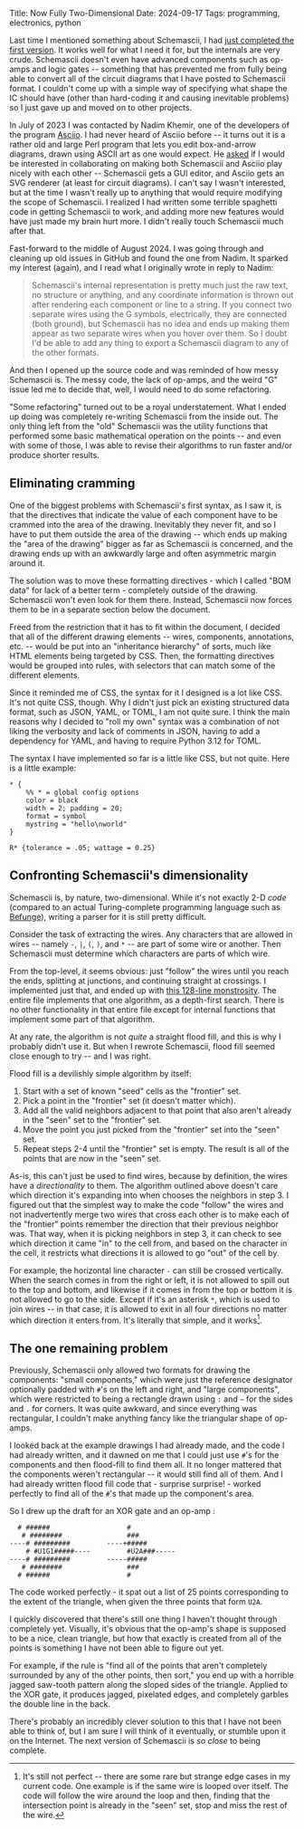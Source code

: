Title: Now Fully Two-Dimensional
Date: 2024-09-17
Tags: programming, electronics, python

Last time I mentioned something about Schemascii, I had [just completed the first version]({filename}0033_schemascii_±_0.md). It works well for what I need it for, but the internals are very crude. Schemascii doesn't even have advanced components such as op-amps and logic gates -- something that has prevented me from fully being able to convert all of the circuit diagrams that I have posted to Schemascii format. I couldn't come up with a simple way of specifying what shape the IC should have (other than hard-coding it and causing inevitable problems) so I just gave up and moved on to other projects.

<!-- cSpell: ignore Nadim Khemir Asciio -->

In July of 2023 I was contacted by Nadim Khemir, one of the developers of the program [Asciio][]. I had never heard of Asciio before -- it turns out it is a rather old and large Perl program that lets you edit box-and-arrow diagrams, drawn using ASCII art as one would expect. He [asked][] if I would be interested in collaborating on making both Schemascii and Asciio play nicely with each other -- Schemascii gets a GUI editor, and Asciio gets an SVG renderer (at least for circuit diagrams). I can't say I wasn't interested, but at the time I wasn't really up to anything that would require modifying the scope of Schemascii. I realized I had written some terrible spaghetti code in getting Schemascii to work, and adding more new features would have just made my brain hurt more. I didn't really touch Schemascii much after that.

Fast-forward to the middle of August 2024. I was going through and cleaning up old issues in GitHub and found the one from Nadim. It sparked my interest (again), and I read what I originally wrote in reply to Nadim:

> Schemascii's internal representation is pretty much just the raw text, no structure or anything, and any coordinate information is thrown out after rendering each component or line to a string. If you connect two separate wires using the G symbols, electrically, they are connected (both ground), but Schemascii has no idea and ends up making them appear as two separate wires when you hover over them. So I doubt I'd be able to add any thing to export a Schemascii diagram to any of the other formats.

And then I opened up the source code and was reminded of how messy Schemascii is. The messy code, the lack of op-amps, and the weird "G" issue led me to decide that, well, I would need to do some refactoring.

"Some refactoring" turned out to be a royal understatement. What I ended up doing was completely re-writing Schemascii from the inside out. The only thing left from the "old" Schemascii was the utility functions that performed some basic mathematical operation on the points -- and even with some of those, I was able to revise their algorithms to run faster and/or produce shorter results.

## Eliminating cramming

One of the biggest problems with Schemascii's first syntax, as I saw it, is that the directives that indicate the value of each component have to be crammed into the area of the drawing. Inevitably they never fit, and so I have to put them outside the area of the drawing -- which ends up making the "area of the drawing" bigger as far as Schemascii is concerned, and the drawing ends up with an awkwardly large and often asymmetric margin around it.

The solution was to move these formatting directives - which I called "BOM data" for lack of a better term - completely outside of the drawing. Schemascii won't even look for them there. Instead, Schemascii now forces them to be in a separate section below the document.

Freed from the restriction that it has to fit within the document, I decided that all of the different drawing elements -- wires, components, annotations, etc. -- would be put into an "inheritance hierarchy" of sorts, much like HTML elements being targeted by CSS. Then, the formatting directives would be grouped into rules, with selectors that can match some of the different elements.

Since it reminded me of CSS, the syntax for it I designed is a lot like CSS. It's not quite CSS, though. Why I didn't just pick an existing structured data format, such as JSON, YAML, or TOML, I am not quite sure. I think the main reasons why I decided to "roll my own" syntax was a combination of not liking the verbosity and lack of comments in JSON, having to add a dependency for YAML, and having to require Python 3.12 for TOML.

The syntax I have implemented so far is a little like CSS, but not quite. Here is a little example:

```text
* {
    %% * = global config options
    color = black
    width = 2; padding = 20;
    format = symbol
    mystring = "hello\nworld"
}

R* {tolerance = .05; wattage = 0.25}
```

## Confronting Schemascii's dimensionality

Schemascii is, by nature, two-dimensional. While it's not exactly 2-D *code* (compared to an actual Turing-complete programming language such as [Befunge][]), writing a parser for it is still pretty difficult.

Consider the task of extracting the wires. Any characters that are allowed in wires -- namely `-`, `|`, `(`, `)`, and `*` -- are part of some wire or another. Then Schemascii must determine which characters are parts of which wire.

From the top-level, it seems obvious: just "follow" the wires until you reach the ends, splitting at junctions, and continuing straight at crossings. I implemented just that, and ended up with [this 128-line monstrosity][wires.py]. The entire file implements that one algorithm, as a depth-first search. There is no other functionality in that entire file except for internal functions that implement some part of that algorithm.

At any rate, the algorithm is not *quite* a straight flood fill, and this is why I probably didn't use it. But when I rewrote Schemascii, flood fill seemed close enough to try -- and I was right.

Flood fill is a devilishly simple algorithm by itself:

1. Start with a set of known "seed" cells as the "frontier" set.
2. Pick a point in the "frontier" set (it doesn't matter which).
3. Add all the valid neighbors adjacent to that point that also aren't already in the "seen" set to the "frontier" set.
4. Move the point you just picked from the "frontier" set into the "seen" set.
5. Repeat steps 2-4 until the "frontier" set is empty. The result is all of the points that are now in the "seen" set.

As-is, this can't just be used to find wires, because by definition, the wires have a *directionality* to them. The algorithm outlined above doesn't care which direction it's expanding into when chooses the neighbors in step 3. I figured out that the simplest way to make the code "follow" the wires and not inadvertently merge two wires that cross each other is to make each of the "frontier" points remember the direction that their previous neighbor was. That way, when it is picking neighbors in step 3, it can check to see which direction it came "in" to the cell from, and based on the character in the cell, it restricts what directions it is allowed to go "out" of the cell by.

For example, the horizontal line character `-` can still be crossed vertically. When the search comes in from the right or left, it is not allowed to spill out to the top and bottom, and likewise if it comes in from the top or bottom it is not allowed to go to the side. Except if it's an asterisk `*`, which is used to join wires -- in that case, it is allowed to exit in all four directions no matter which direction it enters from. It's literally that simple, and it works[^1].

## The one remaining problem

Previously, Schemascii only allowed two formats for drawing the components: "small components," which were just the reference designator optionally padded with `#`'s on the left and right, and "large components", which were restricted to being a rectangle drawn using `:` and `~` for the sides and `.` for corners. It was quite awkward, and since everything was rectangular, I couldn't make anything fancy like the triangular shape of op-amps.

I looked back at the example drawings I had already made, and the code I had already written, and it dawned on me that I could just use `#`'s for the components and then flood-fill to find them all. It no longer mattered that the components weren't rectangular -- it would still find all of them. And I had already written flood fill code that - surprise surprise! - worked perfectly to find all of the `#`'s that made up the component's area.

So I drew up the draft for an XOR gate and an op-amp :

```text
  # ######                   #
   # ########                ###
----# #########         ----+#####
    # #U1G1#####----         #U2A###-----
----# #########         -----#####
   # ########                ###
  # ######                   #
```

The code worked perfectly - it spat out a list of 25 points corresponding to the extent of the triangle, when given the three points that form `U2A`.

I quickly discovered that there's still one thing I haven't thought through completely yet. Visually, it's obvious that the op-amp's shape is supposed to be a nice, clean triangle, but how that exactly is created from all of the points is something I have not been able to figure out yet.

For example, if the rule is "find all of the points that aren't completely surrounded by any of the other points, then sort," you end up with a horrible jagged saw-tooth pattern along the sloped sides of the triangle. Applied to the XOR gate, it produces jagged, pixelated edges, and completely garbles the double line in the back.

There's probably an incredibly clever solution to this that I have not been able to think of, but I am sure I will think of it eventually, or stumble upon it on the Internet. The next version of Schemascii is *so close* to being complete.

[Asciio]: https://github.com/nkh/P5-App-Asciio/
[asked]: https://github.com/dragoncoder047/schemascii/issues/8
[Befunge]: https://esolangs.org/wiki/Befunge
[wires.py]: https://github.com/dragoncoder047/schemascii/blob/a76158b6dfa26384f8e2fc8bdce52b5efca728bd/schemascii/wires.py

[^1]: It's still not perfect -- there are some rare but strange edge cases in my current code. One example is if the same wire is looped over itself. The code will follow the wire around the loop and then, finding that the intersection point is already in the "seen" set, stop and miss the rest of the wire.

